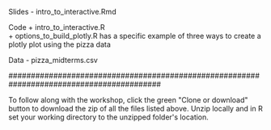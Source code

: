 Slides - intro_to_interactive.Rmd

Code
     + intro_to_interactive.R     
     + options_to_build_plotly.R has a specific example of three ways to create a plotly plot using the pizza data

Data - pizza_midterms.csv

##########################################################################################

To follow along with the workshop, click the green "Clone or download" button to download the zip of all the files listed above. Unzip locally and in R set your working directory to the unzipped folder's location. 
